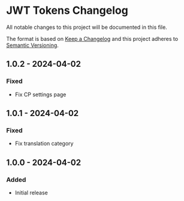 # JWT Tokens Changelog

All notable changes to this project will be documented in this file.

The format is based on [Keep a Changelog](http://keepachangelog.com/) and this project adheres to [Semantic Versioning](http://semver.org/).

## 1.0.2 - 2024-04-02
### Fixed
- Fix CP settings page

## 1.0.1 - 2024-04-02
### Fixed
- Fix translation category

## 1.0.0 - 2024-04-02
### Added
- Initial release
